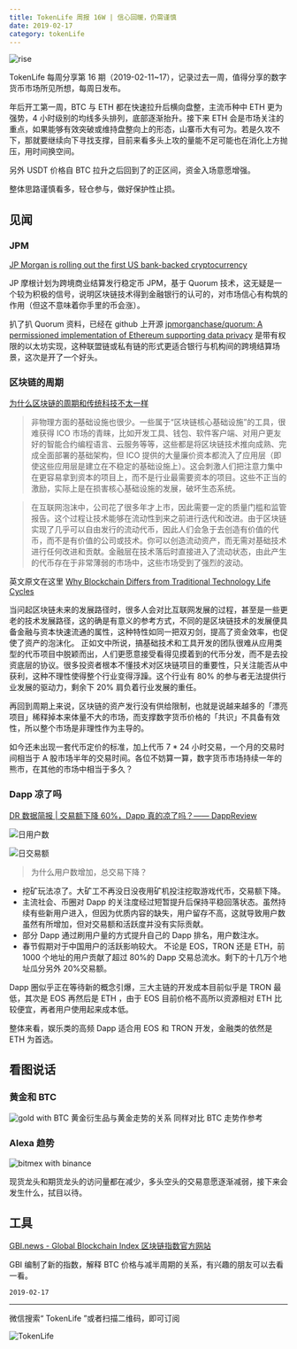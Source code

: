 ```yaml
---
title: TokenLife 周报 16W | 信心回暖，仍需谨慎
date: 2019-02-17
category: tokenLife
---
```


![rise](https://trello-attachments.s3.amazonaws.com/5aceaf1164c86a15f5956cda/5c60dd4399e7df732e384908/05365ce6a0beece1b8f2a3c21b95cec1/cloudrise5.png)

TokenLife 每周分享第 16 期（2019-02-11~17），记录过去一周，值得分享的数字货币市场所见所想，每周日发布。

年后开工第一周，BTC 与 ETH 都在快速拉升后横向盘整，主流币种中 ETH 更为强势，4 小时级别的均线多头排列，底部逐渐抬升。接下来 ETH 会是市场关注的重点，如果能够有效突破或维持盘整向上的形态，山寨币大有可为。若是久攻不下，那就要继续向下寻找支撑，目前来看多头上攻的量能不足可能也在消化上方抛压，用时间换空间。

另外 USDT 价格自 BTC 拉升之后回到了的正区间，资金入场意愿增强。

整体思路谨慎看多，轻仓参与，做好保护性止损。

## 见闻

### JPM

[JP Morgan is rolling out the first US bank-backed cryptocurrency](https://www.cnbc.com/2019/02/13/jp-morgan-is-rolling-out-the-first-us-bank-backed-cryptocurrency-to-transform-payments--.html)

JP 摩根计划为跨境商业结算发行稳定币 JPM，基于 Quorum 技术，这无疑是一个较为积极的信号，说明区块链技术得到金融银行的认可的，对市场信心有构筑的作用（但这不意味着你手里的币会涨）。

扒了扒 Quorum 资料，已经在 github 上开源 [jpmorganchase/quorum: A permissioned implementation of Ethereum supporting data privacy](https://github.com/jpmorganchase/quorum)
是带有权限的以太坊实现，这种联盟链或私有链的形式更适合银行与机构间的跨境结算场景，这次是开了一个好头。

### 区块链的周期

[为什么区块链的周期和传统科技不太一样](https://mp.weixin.qq.com/s?__biz=MzIyMjAyODQ3Ng==&mid=2470892999&idx=1&sn=626b0c572cc67d4e6d19f06437f00c6d&chksm=fe81c214c9f64b02d8d62b369267613232e0eba64a7da8051b6e4ae22443dca8bd685815e471&mpshare=1&scene=1&srcid=#rd)

> 非物理方面的基础设施也很少。一些属于“区块链核心基础设施”的工具，很难获得 ICO 市场的青睐，比如开发工具、钱包、软件客户端、对用户更友好的智能合约编程语言、云服务等等，这些都是将区块链技术推向成熟、完成全面部署的基础架构，但 ICO 提供的大量廉价资本都流入了应用层（即使这些应用层是建立在不稳定的基础设施上）。这会刺激人们把注意力集中在更容易拿到资本的项目上，而不是行业最需要资本的项目。这些不正当的激励，实际上是在损害核心基础设施的发展，破坏生态系统。

> 在互联网泡沫中，公司花了很多年才上市，因此需要一定的质量门槛和监管报告。这个过程让技术能够在流动性到来之前进行迭代和改进。由于区块链实现了几乎可以自由发行的流动代币，因此人们会急于去创造有价值的代币，而不是有价值的公司或技术。你可以创造流动资产，而无需对基础技术进行任何改进和贡献。金融层在技术落后时直接进入了流动状态，由此产生的代币存在于非常薄弱的市场中，这些市场受到了强烈的波动。

英文原文在这里 [Why Blockchain Differs from Traditional Technology Life Cycles](https://hackernoon.com/why-blockchain-differs-from-traditional-technology-life-cycles-95f0deabdf85)

当问起区块链未来的发展路径时，很多人会对比互联网发展的过程，甚至是一些更老的技术发展路径，这的确是有意义的参考方式，不同的是区块链技术的发展便具备金融与资本快速流通的属性，这种特性如同一把双刃剑，提高了资金效率，也促使了资产的泡沫化。
正如文中所说，搞基础技术和工具开发的团队很难从应用类型的代币项目中脱颖而出，人们更愿意接受看得见摸着到的代币分发，而不是去投资底层的协议。很多投资者根本不懂技术对区块链项目的重要性，只关注能否从中获利，这种不理性使得整个行业变得浮躁。这个行业有 80% 的参与者无法提供行业发展的驱动力，剩余下 20% 肩负着行业发展的重任。

再回到周期上来说，区块链的资产发行没有供给限制，也就是说越来越多的「漂亮项目」稀释掉本来体量不大的市场，而支撑数字货币价格的「共识」不具备有效性，所以整个市场是非理性作为主导的。

如今还未出现一套代币定价的标准，加上代币 7 \* 24 小时交易，一个月的交易时间相当于 A 股市场半年的交易时间。各位不妨算一算，数字货币市场持续一年的熊市，在其他的市场中相当于多久？

### Dapp 凉了吗

[DR 数据简报 | 交易额下降 60%，Dapp 真的凉了吗？—— DappReview](https://mp.weixin.qq.com/s?__biz=MzU1OTQ3MTI3Ng==&mid=2247484743&idx=1&sn=b38ae1826c03b78e611be6f5aee4c3cd&chksm=fc178a84cb6003928b001019037b39c3cd5d5454a3e61bbff995e820ec6f864da8d25124e676&mpshare=1&scene=1&srcid=#rd)

![日用户数](https://trello-attachments.s3.amazonaws.com/5aceaf1164c86a15f5956cda/5c60dd4399e7df732e384908/8e27b4ccca3128b880770c22ea38380f/image.png)

![日交易额](https://trello-attachments.s3.amazonaws.com/5aceaf1164c86a15f5956cda/5c60dd4399e7df732e384908/968fde74a09efbdedbcbc2c75b3a0bd2/image.png)

> 为什么用户数增加，总交易下降？

- 挖矿玩法凉了。大矿工不再没日没夜用矿机投注挖取游戏代币，交易额下降。
- 主流社会、币圈对 Dapp 的关注度经过短暂提升后保持平稳回落状态。虽然持续有些新用户进入，但因为优质内容的缺失，用户留存不高，这就导致用户数虽然有所增加，但对交易额和活跃度并没有实际贡献。
- 部分 Dapp 通过刷用户量的方式提升自己的 Dapp 排名，用户数注水。
- 春节假期对于中国用户的活跃影响较大。
  不论是 EOS，TRON 还是 ETH，前 1000 个地址的用户贡献了超过 80%的 Dapp 交易总流水。剩下的十几万个地址瓜分另外 20%交易额。

Dapp 圈似乎正在等待新的概念引爆，三大主链的开发成本目前似乎是 TRON 最低，其次是 EOS 再然后是 ETH ，由于 EOS 目前价格不高所以资源相对 ETH 比较便宜，再者用户使用起来成本低。

整体来看，娱乐类的高频 Dapp 适合用 EOS 和 TRON 开发，金融类的依然是 ETH 为首选。

## 看图说话

### 黄金和 BTC

![gold with BTC](https://trello-attachments.s3.amazonaws.com/5aceaf1164c86a15f5956cda/5c60dd4399e7df732e384908/f6bb41861332d2be1b86f806d0b30d6d/DzeXPlKWsAAxz3f.jpeg)
黄金衍生品与黄金走势的关系
同样对比 BTC 走势作参考

### Alexa 趋势

![bitmex with binance](https://trello-attachments.s3.amazonaws.com/5aceaf1164c86a15f5956cda/5c60dd4399e7df732e384908/66c080b10a15fc672201604347a80e78/image.png)

现货龙头和期货龙头的访问量都在减少，多头空头的交易意愿逐渐减弱，接下来会发生什么，拭目以待。

## 工具

[GBI.news - Global Blockchain Index 区块链指数官方网站](https://gbi.news/zh/)

GBI 编制了新的指数，解释 BTC 价格与减半周期的关系，有兴趣的朋友可以去看一看。

`2019-02-17`

---

微信搜索“ TokenLife ”或者扫描二维码，即可订阅

![TokenLife](https://trello-attachments.s3.amazonaws.com/5aceaf1164c86a15f5956cda/5b29a211cef01eee58d89b99/94eef32abdcb7798a9df67e69c469b9e/56077-4723c9096e2d8e60.jpg)
